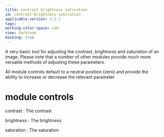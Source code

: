```yaml
---
title: contrast brightness saturation
id: contrast-brightness-saturation
applicable-version: 3.2.1
tags: 
working-color-space: Lab 
view: darkroom
masking: true
---
```


A very basic tool for adjusting the _contrast_, _brightness_ and _saturation_ of an image. Please note that a number of other modules provide much more versatile methods of adjusting these parameters.

All module controls default to a neutral position (zero) and provide the ability to increase or decrease the relevant parameter

# module controls

contrast
: The contrast

brightness
: The brightness

saturation
: The saturation
